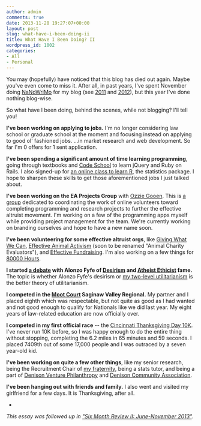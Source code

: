 ```yaml
---
author: admin
comments: true
date: 2013-11-28 19:27:07+00:00
layout: post
slug: what-have-i-been-doing-ii
title: What Have I Been Doing? II
wordpress_id: 1002
categories:
- All
- Personal
---
```


You may (hopefully) have noticed that this blog has died out again.  Maybe you've even come to miss it.  After all, in past years, I've spent November doing [NaNoWriMo](http://www.nanowrimo.org) for my blog (see [2011](http://www.greatplay.net/essays/the-nanowrimo-reflection) and [2012](http://www.greatplay.net/essays/the-nanowrimo-2012-reflection)), but this year I've done nothing blog-wise.

So what have I been doing, behind the scenes, while not blogging?  I'll tell you!<!-- more -->

**I've been working on applying to jobs.**  I'm no longer considering law school or graduate school at the moment and focusing instead on applying to good ol' fashioned jobs.  ...in market research and web development.  So far I'm 0 offers for 1 sent application.

**I've been spending a significant amount of time learning programming**, going through textbooks and [Code School](http://www.codeschool.com) to learn jQuery and Ruby on Rails.  I also signed-up for [an online class to learn R](https://class.coursera.org/dataanalysis-002/class/index), the statistics package.  I hope to sharpen these skills to get those aforementioned jobs I just talked about.

**I've been working on the EA Projects Group** with [Ozzie Gooen](http://ozziegooen.com/).  This is [a group](https://www.facebook.com/groups/203204829847175/) dedicated to coordinating the work of online volunteers toward completing programming and research projects to further the effective altruist movement.  I'm working on a few of the programming apps myself while providing project management for the team.  We're currently working on branding ourselves and hope to have a new name soon.

**I've been volunteering for some effective altruist orgs**, like [Giving What We Can](http://www.givingwhatwecan.org), [Effective Animal Activism](http://www.effectiveanimalactivism.org) (soon to be renamed "Animal Charity Evaluators"), and [Effective Fundraising](http://www.effectivefundrasing.net).  I'm also working on a few things for [80000 Hours](http://www.80000hours.org).

**I started [a debate](http://felicifia.org/viewtopic.php?f=7&t=1024) with Alonzo Fyfe of [Desirism](http://desirism.wikia.com/wiki/Desirism) and [Atheist Ethicist](http://atheistethicist.blogspot.com/) fame.**  The topic is whether Alonzo Fyfe's desirism or [my two-level utilitarianism](http://www.everydayutilitarian.com/essays/what-does-utilitarianism-look-like-in-practice/) is the better theory of utilitarianism.

**I competed in the [Moot Court](http://www.acmamootcourt.org) Saginaw Valley Regional.**  My partner and I placed eighth which was respectable, but not quite as good as I had wanted and not good enough to qualify for Nationals like we did last year.  My eight years of law-related education are now officially over.

**I competed in my first official race** -- the [Cincinnati Thanksgiving Day 10K](http://www.thanksgivingdayrace.com/).  I've never run 10K before, so I was happy enough to do the entire thing without stopping, completing the 6.2 miles in 65 minutes and 59 seconds.  I placed 7409th out of some 17,000 people and I was outraced by a seven year-old kid.

**I've been working on quite a few other things**, like my senior research, being the Recruitment Chair of [my fraternity](http://denisonbeta.com/), being a stats tutor, and being a part of [Denison Venture Philanthropy](https://orgsync.com/custom_pages/10460/show/8585) and [Denison Community Association](http://denison.edu/campus/get-involved/service-opportunities/dca).

**I've been hanging out with friends and family.**  I also went and visited my girlfriend for a few days.  It is Thanksgiving, after all.

-

_This essay was followed up in ["Six Month Review II: June-November 2013"](http://www.everydayutilitarian.com/essays/six-month-review-ii-june-november-2013/)._
